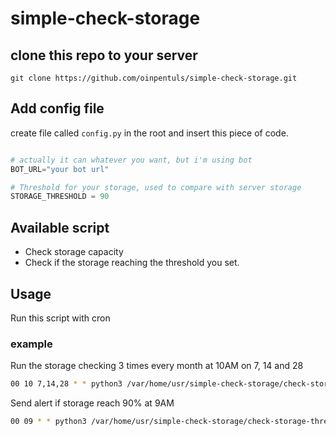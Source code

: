# simple-check-storage

## clone this repo to your server

```
git clone https://github.com/oinpentuls/simple-check-storage.git
```

## Add config file
create file called `config.py` in the root and insert this piece of code.
```py

# actually it can whatever you want, but i'm using bot
BOT_URL="your bot url"

# Threshold for your storage, used to compare with server storage
STORAGE_THRESHOLD = 90
```

## Available script
- Check storage capacity
- Check if the storage reaching the threshold you set.

## Usage
Run this script with cron

### example
Run the storage checking 3 times every month at 10AM on 7, 14 and 28
```sh
00 10 7,14,28 * * python3 /var/home/usr/simple-check-storage/check-storage.py
```

Send alert if storage reach 90% at 9AM
```sh
00 09 * * python3 /var/home/usr/simple-check-storage/check-storage-threshold.py
```
